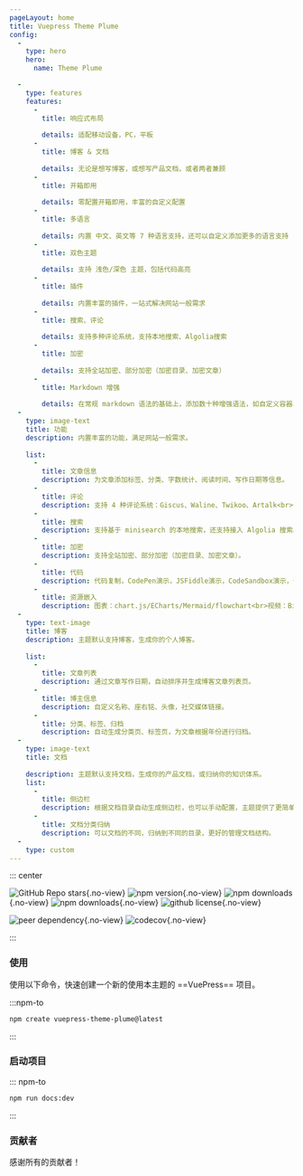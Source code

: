 ```yaml
---
pageLayout: home
title: Vuepress Theme Plume
config:
  -
    type: hero
    hero:
      name: Theme Plume

  -
    type: features
    features:
      -
        title: 响应式布局
        
        details: 适配移动设备，PC，平板
      -
        title: 博客 & 文档
        
        details: 无论是想写博客，或想写产品文档，或者两者兼顾
      -
        title: 开箱即用
        
        details: 零配置开箱即用，丰富的自定义配置
      -
        title: 多语言
        
        details: 内置 中文、英文等 7 种语言支持，还可以自定义添加更多的语言支持
      -
        title: 双色主题
        
        details: 支持 浅色/深色 主题，包括代码高亮
      -
        title: 插件
        
        details: 内置丰富的插件，一站式解决网站一般需求
      -
        title: 搜索、评论
        
        details: 支持多种评论系统，支持本地搜索、Algolia搜索
      -
        title: 加密
        
        details: 支持全站加密、部分加密（加密目录、加密文章）
      -
        title: Markdown 增强
        
        details: 在常规 markdown 语法的基础上，添加数十种增强语法，如自定义容器、文件树、代码分组等
  -
    type: image-text
    title: 功能
    description: 内置丰富的功能，满足网站一般需求。
    
    list:
      -
        title: 文章信息
        description: 为文章添加标签、分类、字数统计、阅读时间、写作日期等信息。
      -
        title: 评论
        description: 支持 4 种评论系统：Giscus、Waline、Twikoo、Artalk<br>你可以自由选择符合你的需求的评论系统。
      -
        title: 搜索
        description: 支持基于 minisearch 的本地搜索，还支持接入 Algolia 搜索。
      -
        title: 加密
        description: 支持全站加密、部分加密（加密目录、加密文章）。
      -
        title: 代码
        description: 代码复制，CodePen演示，JSFiddle演示，CodeSandbox演示，代码组，行高亮，行聚焦，行警告，差异对比，代码块折叠等。
      -
        title: 资源嵌入
        description: 图表：chart.js/ECharts/Mermaid/flowchart<br>视频：Bilibili/Youtube/ArtPlayer<br>PDF，200K+ Iconify 图标
  -
    type: text-image
    title: 博客
    description: 主题默认支持博客，生成你的个人博客。
    
    list:
      -
        title: 文章列表
        description: 通过文章写作日期，自动排序并生成博客文章列表页。
      -
        title: 博主信息
        description: 自定义名称、座右铭、头像，社交媒体链接。
      -
        title: 分类、标签、归档
        description: 自动生成分类页、标签页，为文章根据年份进行归档。
  -
    type: image-text
    title: 文档
    
    description: 主题默认支持文档，生成你的产品文档，或归纳你的知识体系。
    list:
      -
        title: 侧边栏
        description: 根据文档目录自动生成侧边栏，也可以手动配置，主题提供了更简单的配置方式。
      -
        title: 文档分类归纳
        description: 可以文档的不同，归纳到不同的目录，更好的管理文档结构。
  -
    type: custom
---
```


<div style="max-width: 960px;margin:0 auto;" class="home-custom-content">

::: center

![GitHub Repo stars](https://img.shields.io/github/stars/pengzhanbo/vuepress-theme-plume){.no-view}
![npm version](https://img.shields.io/npm/v/vuepress-theme-plume?color=32A9C3&labelColor=1B3C4A&label=npm){.no-view}
![npm downloads](https://img.shields.io/npm/dm/vuepress-theme-plume?color=32A9C3&labelColor=1B3C4A&label=downloads){.no-view}
![npm downloads](https://img.shields.io/npm/dt/vuepress-theme-plume?color=32A9C3&labelColor=1B3C4A&label=downloads){.no-view}
![github license](https://img.shields.io/github/license/pengzhanbo/vuepress-theme-plume?color=32A9C3&labelColor=1B3C4A){.no-view}

![peer dependency](https://img.shields.io/npm/dependency-version/vuepress-theme-plume/peer/vuepress?color=32A9C3&labelColor=1B3C4A){.no-view}
![codecov](https://codecov.io/gh/pengzhanbo/vuepress-theme-plume/graph/badge.svg?token=W6KYBX7WO5){.no-view}

:::

### 使用

使用以下命令，快速创建一个新的使用本主题的 ==VuePress== 项目。

:::npm-to

```sh
npm create vuepress-theme-plume@latest
```

:::

### 启动项目

::: npm-to

```sh
npm run docs:dev
```

:::


### 贡献者

感谢所有的贡献者！

<Contributors
  :contributors="[
    'pengzhanbo',
    { github: 'huankong233', name: 'huan_kong' },
    { github: 'northword', name: 'Northword' },
    'KrLite',
    'shylock-wu',
    'hrradev',
    { github: 'TheCoderAlex', name: 'Tang Zifeng' },
    { github: 'HydroGest', name: 'MarkChai' },
    { github: 'sunnyboy-mu', name: '小沐沐吖' },
    { github: 'zhenghaoyang24', name: 'zhenghaoyang24' },
    { github: 'shuoliuchn', name: 'Shuo Liu' },
  ]"
/>

</div>

